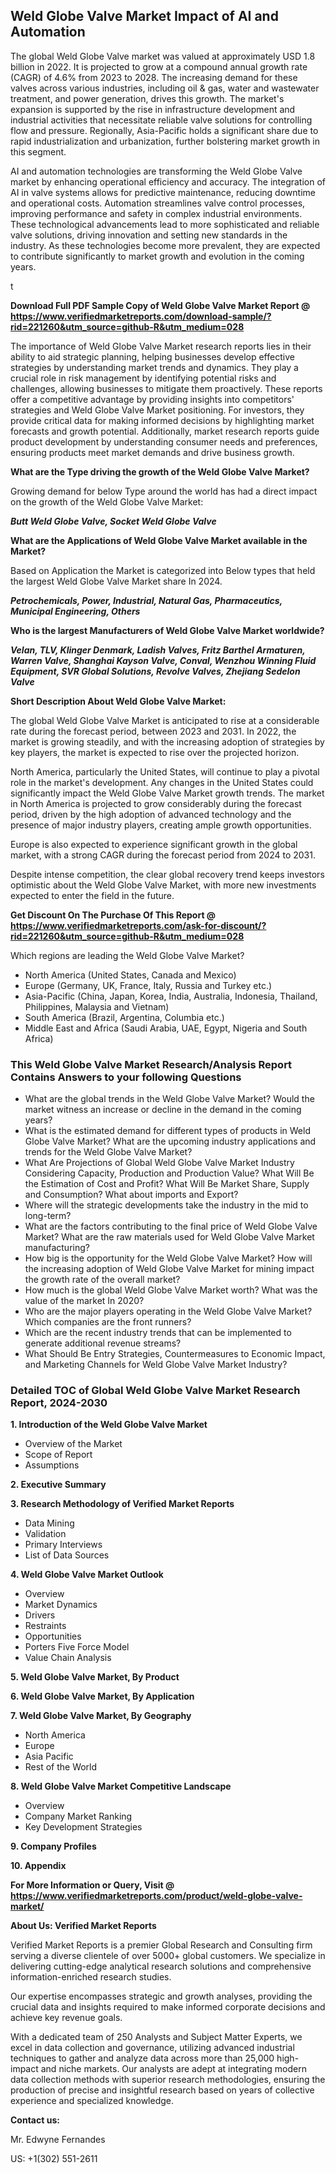 <h2>Weld Globe Valve Market Impact of AI and Automation</h2><p>The global Weld Globe Valve market was valued at approximately USD 1.8 billion in 2022. It is projected to grow at a compound annual growth rate (CAGR) of 4.6% from 2023 to 2028. The increasing demand for these valves across various industries, including oil & gas, water and wastewater treatment, and power generation, drives this growth. The market's expansion is supported by the rise in infrastructure development and industrial activities that necessitate reliable valve solutions for controlling flow and pressure. Regionally, Asia-Pacific holds a significant share due to rapid industrialization and urbanization, further bolstering market growth in this segment.</p><p>AI and automation technologies are transforming the Weld Globe Valve market by enhancing operational efficiency and accuracy. The integration of AI in valve systems allows for predictive maintenance, reducing downtime and operational costs. Automation streamlines valve control processes, improving performance and safety in complex industrial environments. These technological advancements lead to more sophisticated and reliable valve solutions, driving innovation and setting new standards in the industry. As these technologies become more prevalent, they are expected to contribute significantly to market growth and evolution in the coming years.</p>t</p><p id="" class=""><strong>Download Full PDF Sample Copy of Weld Globe Valve Market Report @ <a href="https://www.verifiedmarketreports.com/download-sample/?rid=221260&utm_source=github-R&utm_medium=028" target="_blank">https://www.verifiedmarketreports.com/download-sample/?rid=221260&utm_source=github-R&utm_medium=028</a></strong></p><p>The importance of&nbsp;Weld Globe Valve Market research reports lies in their ability to aid strategic planning, helping businesses develop effective strategies by understanding market trends and dynamics. They play a crucial role in risk management by identifying potential risks and challenges, allowing businesses to mitigate them proactively. These reports offer a competitive advantage by providing insights into competitors' strategies and Weld Globe Valve Market positioning. For investors, they provide critical data for making informed decisions by highlighting market forecasts and growth potential. Additionally, market research reports guide product development by understanding consumer needs and preferences, ensuring products meet market demands and drive business growth.</p><p><strong>What are the&nbsp;Type driving the growth of the Weld Globe Valve Market?</strong></p><p id="" class="">Growing demand for below Type around the world has had a direct impact on the growth of the Weld Globe Valve Market:</p><em><strong>Butt Weld Globe Valve, Socket Weld Globe Valve</strong></em></p><strong>What are the&nbsp;Applications&nbsp;of Weld Globe Valve Market available in the Market?</strong></p><p id="" class="">Based on Application the Market is categorized into Below types that held the largest Weld Globe Valve Market share In 2024.</p><em><strong>Petrochemicals, Power, Industrial, Natural Gas, Pharmaceutics, Municipal Engineering, Others</strong></em></p><strong>Who is the largest Manufacturers of Weld Globe Valve Market worldwide?</strong></p><p><em><strong>Velan, TLV, Klinger Denmark, Ladish Valves, Fritz Barthel Armaturen, Warren Valve, Shanghai Kayson Valve, Conval, Wenzhou Winning Fluid Equipment, SVR Global Solutions, Revolve Valves, Zhejiang Sedelon Valve</strong></em></p><p id="" class=""><strong>Short Description About Weld Globe Valve Market:</strong></p><p>The global Weld Globe Valve Market is anticipated to rise at a considerable rate during the forecast period, between 2023 and 2031. In 2022, the market is growing steadily, and with the increasing adoption of strategies by key players, the market is expected to rise over the projected horizon.</p><p>North America, particularly the United States, will continue to play a pivotal role in the market's development. Any changes in the United States could significantly impact the Weld Globe Valve Market growth trends. The market in North America is projected to grow considerably during the forecast period, driven by the high adoption of advanced technology and the presence of major industry players, creating ample growth opportunities.</p><p>Europe is also expected to experience significant growth in the global market, with a strong CAGR during the forecast period from 2024 to 2031.</p><p>Despite intense competition, the clear global recovery trend keeps investors optimistic about the Weld Globe Valve Market, with more new investments expected to enter the field in the future.</p><p id="" class=""><strong>Get Discount On The Purchase Of This Report @ <a href="https://www.verifiedmarketreports.com/ask-for-discount/?rid=221260&utm_source=github-R&utm_medium=028" target="_blank">https://www.verifiedmarketreports.com/ask-for-discount/?rid=221260&utm_source=github-R&utm_medium=028</a></strong></p>Which regions are leading the Weld Globe Valve Market?</p><ul><li>North America (United States, Canada and Mexico)</li><li>Europe (Germany, UK, France, Italy, Russia and Turkey etc.)</li><li>Asia-Pacific (China, Japan, Korea, India, Australia, Indonesia, Thailand, Philippines, Malaysia and Vietnam)</li><li>South America (Brazil, Argentina, Columbia etc.)</li><li>Middle East and Africa (Saudi Arabia, UAE, Egypt, Nigeria and South Africa)</li></ul><h3 id="" class="">This Weld Globe Valve Market Research/Analysis Report Contains Answers to your following Questions</h3><ul><li>What are the global trends in the Weld Globe Valve Market? Would the market witness an increase or decline in the demand in the coming years?</li><li>What is the estimated demand for different types of products in Weld Globe Valve Market? What are the upcoming industry applications and trends for the Weld Globe Valve Market?</li><li>What Are Projections of Global Weld Globe Valve Market Industry Considering Capacity, Production and Production Value? What Will Be the Estimation of Cost and Profit? What Will Be Market Share, Supply and Consumption? What about imports and Export?</li><li>Where will the strategic developments take the industry in the mid to long-term?</li><li>What are the factors contributing to the final price of Weld Globe Valve Market? What are the raw materials used for Weld Globe Valve Market manufacturing?</li><li>How big is the opportunity for the Weld Globe Valve Market? How will the increasing adoption of Weld Globe Valve Market for mining impact the growth rate of the overall market?</li><li>How much is the global Weld Globe Valve Market worth? What was the value of the market In 2020?</li><li>Who are the major players operating in the Weld Globe Valve Market? Which companies are the front runners?</li><li>Which are the recent industry trends that can be implemented to generate additional revenue streams?</li><li>What Should Be Entry Strategies, Countermeasures to Economic Impact, and Marketing Channels for Weld Globe Valve Market Industry?</li></ul><h3 id="" class="">Detailed TOC of Global Weld Globe Valve Market Research Report, 2024-2030</h3><p id="" class=""><strong>1. Introduction of the Weld Globe Valve Market</strong></p><ul><li>Overview of the Market</li><li>Scope of Report</li><li>Assumptions</li></ul><p id="" class=""><strong>2. Executive Summary</strong></p><p id="" class=""><strong>3. Research Methodology of Verified Market Reports</strong></p><ul><li>Data Mining</li><li>Validation</li><li>Primary Interviews</li><li>List of Data Sources</li></ul><p id="" class=""><strong>4. Weld Globe Valve Market Outlook</strong></p><ul><li>Overview</li><li>Market Dynamics</li><li>Drivers</li><li>Restraints</li><li>Opportunities</li><li>Porters Five Force Model</li><li>Value Chain Analysis</li></ul><p id="" class=""><strong>5. Weld Globe Valve Market, By Product</strong></p><p id="" class=""><strong>6. Weld Globe Valve Market, By Application</strong></p><p id="" class=""><strong>7. Weld Globe Valve Market, By Geography</strong></p><ul><li>North America</li><li>Europe</li><li>Asia Pacific</li><li>Rest of the World</li></ul><p id="" class=""><strong>8. Weld Globe Valve Market Competitive Landscape</strong></p><ul><li>Overview</li><li>Company Market Ranking</li><li>Key Development Strategies</li></ul><p id="" class=""><strong>9. Company Profiles</strong></p><p id="" class=""><strong>10. Appendix</strong></p><p id="" class=""><strong>For More Information or Query, Visit @ <a href="https://www.verifiedmarketreports.com/product/weld-globe-valve-market/" target="_blank">https://www.verifiedmarketreports.com/product/weld-globe-valve-market/</a></strong></p><p id="" class=""><strong>About Us: Verified Market Reports</strong></p><p id="" class="">Verified Market Reports is a premier Global Research and Consulting firm serving a diverse clientele of over 5000+ global customers. We specialize in delivering cutting-edge analytical research solutions and comprehensive information-enriched research studies.</p><p id="" class="">Our expertise encompasses strategic and growth analyses, providing the crucial data and insights required to make informed corporate decisions and achieve key revenue goals.</p><p id="" class="">With a dedicated team of 250 Analysts and Subject Matter Experts, we excel in data collection and governance, utilizing advanced industrial techniques to gather and analyze data across more than 25,000 high-impact and niche markets. Our analysts are adept at integrating modern data collection methods with superior research methodologies, ensuring the production of precise and insightful research based on years of collective experience and specialized knowledge.</p><p id="" class=""><strong>Contact us:</strong></p><p id="" class="">Mr. Edwyne Fernandes</p><p id="" class="">US: +1(302) 551-2611</p>